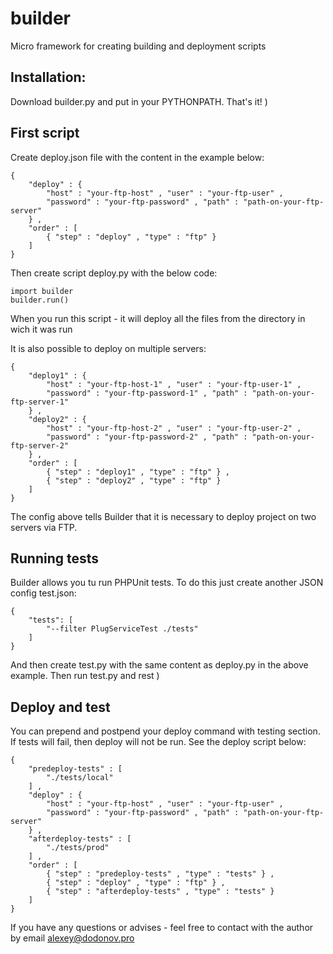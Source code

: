 # builder

Micro framework for creating building and deployment scripts

## Installation:

Download builder.py and put in your PYTHONPATH. That's it! )

## First script

Create deploy.json file with the content in the example below:

```
{
    "deploy" : {
        "host" : "your-ftp-host" , "user" : "your-ftp-user" , 
        "password" : "your-ftp-password" , "path" : "path-on-your-ftp-server"
    } , 
    "order" : [
        { "step" : "deploy" , "type" : "ftp" }
    ]
}
```

Then create script deploy.py with the below code:

```
import builder
builder.run()
```

When you run this script - it will deploy all the files from the directory in wich it was run

It is also possible to deploy on multiple servers:

```
{
    "deploy1" : {
        "host" : "your-ftp-host-1" , "user" : "your-ftp-user-1" , 
        "password" : "your-ftp-password-1" , "path" : "path-on-your-ftp-server-1"
    } , 
    "deploy2" : {
        "host" : "your-ftp-host-2" , "user" : "your-ftp-user-2" , 
        "password" : "your-ftp-password-2" , "path" : "path-on-your-ftp-server-2"
    } , 
    "order" : [
        { "step" : "deploy1" , "type" : "ftp" } , 
        { "step" : "deploy2" , "type" : "ftp" }
    ]
}
```

The config above tells Builder that it is necessary to deploy project on two servers via FTP.

## Running tests

Builder allows you tu run PHPUnit tests. To do this just create another JSON config test.json:

```
{
    "tests": [
        "--filter PlugServiceTest ./tests"
    ]
}
```

And then create test.py with the same content as deploy.py in the above example. Then run test.py and rest )

## Deploy and test

You can prepend and postpend your deploy command with testing section. If tests will fail, then deploy will not be run. See the deploy script below:

```
{
    "predeploy-tests" : [
        "./tests/local"
    ] , 
    "deploy" : {
        "host" : "your-ftp-host" , "user" : "your-ftp-user" , 
        "password" : "your-ftp-password" , "path" : "path-on-your-ftp-server"
    } , 
    "afterdeploy-tests" : [
        "./tests/prod"
    ] , 
    "order" : [
        { "step" : "predeploy-tests" , "type" : "tests" } , 
        { "step" : "deploy" , "type" : "ftp" } , 
        { "step" : "afterdeploy-tests" , "type" : "tests" }
    ]
}
```

If you have any questions or advises - feel free to contact with the author by email [alexey@dodonov.pro](mailto:alexey@dodonov.pro)
